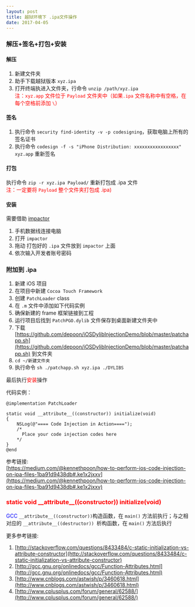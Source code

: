 ```yaml
---
layout: post
title: 越狱环境下 .ipa文件操作
date: 2017-04-05
---
```


### 解压+签名+打包+安装
#### 解压 
1. 新建文件夹  
2. 助手下载越狱版本 `xyz.ipa`  
3. 打开终端执进入文件夹，行命令 `unzip /path/xyz.ipa`  
<font color=red> 注：`xyz.app` 文件位于 `Payload` 文件夹中（如果`.ipa` 文件名称中有空格，在每个空格前添加 `\`） </font>

####   签名
1. 执行命令 `security find-identity -v -p codesigning`，获取电脑上所有的签名证书  
2. 执行命令 `codesign -f -s "iPhone Distribution: xxxxxxxxxxxxxxxxx" xyz.app` 重新签名 

#### 打包 
执行命令 `zip -r xyz.ipa Payload/` 重新打包成 .ipa 文件  
<font color=red>注：一定要将 `Payload` 整个文件夹打包成 .ipa)</font>

#### 安装
需要借助 [impactor](http://www.cydiaimpactor.com/)

1. 手机数据线连接电脑
2. 打开 `impactor`
3. 拖动 打包好的 `.ipa` 文件放到 `impactor` 上面
4. 依次输入开发者账号密码 

### 附加到 .ipa
1. 新建 iOS 项目
2. 在项目中新建 `Cocoa Touch Framework`
3. 创建 `PatchLoader` class
4. 在 `.m` 文件中添加如下代码实例
5. 确保新建的 frame 框架链接到工程
6. 运行项目后找到 `PatchPGO.dylib` 文件保存到桌面新建文件夹中
7. 下载 [https://github.com/depoon/iOSDylibInjectionDemo/blob/master/patchapp.sh](https://github.com/depoon/iOSDylibInjectionDemo/blob/master/patchapp.sh) 到文件夹
8.  `cd ~/新建文件夹`
9. 执行命令 `sh ./patchapp.sh xyz.ipa ./DYLIBS`

最后执行<font color=red>安装</font>操作

代码实例：

```
@implementation PatchLoader

static void __attribute__((constructor)) initialize(void)
{
    NSLog(@"==== Code Injection in Action====");
    /*
      Place your code injection codes here
    */
}
@end
```
参考链接:  
[https://medium.com/@kennethpoon/how-to-perform-ios-code-injection-on-ipa-files-1ba91d9438db#.ke1x2jxxv](https://medium.com/@kennethpoon/how-to-perform-ios-code-injection-on-ipa-files-1ba91d9438db#.ke1x2jxxv)

### <font color=red> static void \_\_attribute__((constructor)) initialize(void) </font>
<font color=blue> GCC </font> 
`__attribute__((constructor))`构造函数，在 `main()` 方法前执行；与之相对应的 `__attribute__((destructor)) `析构函数，在 `main()` 方法后执行

更多参考链接:  
1. [http://stackoverflow.com/questions/8433484/c-static-initialization-vs-attribute-constructor](http://stackoverflow.com/questions/8433484/c-static-initialization-vs-attribute-constructor)  
2. [http://gcc.gnu.org/onlinedocs/gcc/Function-Attributes.html](http://gcc.gnu.org/onlinedocs/gcc/Function-Attributes.html)  
3. [http://www.cnblogs.com/astwish/p/3460618.html](http://www.cnblogs.com/astwish/p/3460618.html)  
4. [http://www.cplusplus.com/forum/general/62588/](http://www.cplusplus.com/forum/general/62588/)
